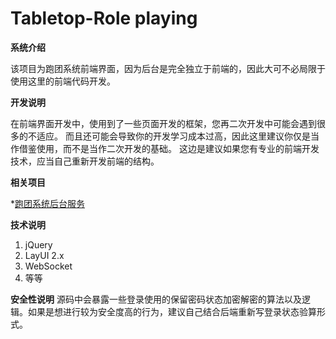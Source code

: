 # Tabletop-Role playing

**系统介绍**

该项目为跑团系统前端界面，因为后台是完全独立于前端的，因此大可不必局限于使用这里的前端代码开发。

**开发说明**

在前端界面开发中，使用到了一些页面开发的框架，您再二次开发中可能会遇到很多的不适应。
而且还可能会导致你的开发学习成本过高，因此这里建议你仅是当作借鉴使用，而不是当作二次开发的基础。
这边是建议如果您有专业的前端开发技术，应当自己重新开发前端的结构。

**相关项目**

*[跑团系统后台服务](https://gitee.com/Keith404/trpg-java-service)


**技术说明**

1. jQuery 
2. LayUI 2.x
3. WebSocket
4. 等等

**安全性说明**
源码中会暴露一些登录使用的保留密码状态加密解密的算法以及逻辑。如果是想进行较为安全度高的行为，建议自己结合后端重新写登录状态验算形式。

